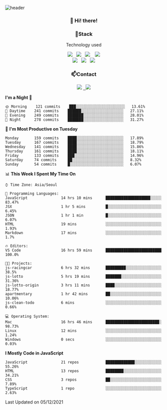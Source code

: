 ![header](https://capsule-render.vercel.app/api?type=waving&color=gradient&height=200&text=Che-ri&fontAlign=70&fontAlignY=40&animation=twinkling)

<h3 align="center">👋 Hi! there!</h3>

<h3 align="center">📌Stack</h3>
<p align="center">Technology used</p>
<div align="center"><img src="https://img.shields.io/badge/HTML5-e74c3c?style=flat-square&logo=HTML5&logoColor=white"></img> &nbsp <img src="https://img.shields.io/badge/CSS3-0A84FF?style=flat-square&logo=CSS3&logoColor=white"></img>  &nbsp <img src="https://img.shields.io/badge/SCSS-fd79a8?style=flat-square&logo=Sass&logoColor=white"/></a>&nbsp  &nbsp <img src="https://img.shields.io/badge/styled%2Dcomponents-DB7093?style=flat-square&logo=styled%2Dcomponents&logoColor=white"/></a>
<br><img src="https://img.shields.io/badge/JavaScript-FFCD11?style=flat-square&logo=JavaScript&logoColor=white"></img> &nbsp <img src="https://img.shields.io/badge/React-00BCF6?style=flat-square&logo=React&logoColor=white"></img> &nbsp <img src="https://img.shields.io/badge/Redux-764ABC?style=flat-square&logo=Redux&logoColor=white"/></a></div>

<h3 align="center">📫Contact</h3>
<div align="center"><a href="https://cheri.tistory.com/"><img src="https://img.shields.io/badge/Cheri-AD29B6?style=flat-square&logo=Tidal&logoColor=white"/></a> <a href="rnjs1135@gmail.com"> &nbsp <img src="https://img.shields.io/badge/Gmail-EA4335?style=flat-square&logo=Gmail&logoColor=white"/></a></div>

<!--START_SECTION:waka-->
**I'm a Night 🦉** 

```text
🌞 Morning    121 commits    ███░░░░░░░░░░░░░░░░░░░░░░   13.61% 
🌆 Daytime    241 commits    ██████░░░░░░░░░░░░░░░░░░░   27.11% 
🌃 Evening    249 commits    ███████░░░░░░░░░░░░░░░░░░   28.01% 
🌙 Night      278 commits    ███████░░░░░░░░░░░░░░░░░░   31.27%

```
📅 **I'm Most Productive on Tuesday** 

```text
Monday       159 commits    ████░░░░░░░░░░░░░░░░░░░░░   17.89% 
Tuesday      167 commits    ████░░░░░░░░░░░░░░░░░░░░░   18.79% 
Wednesday    141 commits    ████░░░░░░░░░░░░░░░░░░░░░   15.86% 
Thursday     161 commits    ████░░░░░░░░░░░░░░░░░░░░░   18.11% 
Friday       133 commits    ███░░░░░░░░░░░░░░░░░░░░░░   14.96% 
Saturday     74 commits     ██░░░░░░░░░░░░░░░░░░░░░░░   8.32% 
Sunday       54 commits     █░░░░░░░░░░░░░░░░░░░░░░░░   6.07%

```


📊 **This Week I Spent My Time On** 

```text
⌚︎ Time Zone: Asia/Seoul

💬 Programming Languages: 
JavaScript               14 hrs 10 mins      ████████████████████░░░░░   83.47% 
JSX                      1 hr 5 mins         █░░░░░░░░░░░░░░░░░░░░░░░░   6.45% 
JSON                     1 hr 1 min          █░░░░░░░░░░░░░░░░░░░░░░░░   6.07% 
HTML                     19 mins             ░░░░░░░░░░░░░░░░░░░░░░░░░   1.93% 
Markdown                 17 mins             ░░░░░░░░░░░░░░░░░░░░░░░░░   1.7%

🔥 Editors: 
VS Code                  16 hrs 59 mins      █████████████████████████   100.0%

🐱‍💻 Projects: 
js-racingcar             6 hrs 32 mins       █████████░░░░░░░░░░░░░░░░   38.5% 
js-lotto                 5 hrs 19 mins       ███████░░░░░░░░░░░░░░░░░░   31.36% 
js-lotto-origin          3 hrs 11 mins       ████░░░░░░░░░░░░░░░░░░░░░   18.77% 
apartmentary             1 hr 42 mins        ██░░░░░░░░░░░░░░░░░░░░░░░   10.06% 
js-clean-todo            6 mins              ░░░░░░░░░░░░░░░░░░░░░░░░░   0.66%

💻 Operating System: 
Mac                      16 hrs 46 mins      ████████████████████████░   98.73% 
Linux                    12 mins             ░░░░░░░░░░░░░░░░░░░░░░░░░   1.24% 
Windows                  0 secs              ░░░░░░░░░░░░░░░░░░░░░░░░░   0.03%

```

**I Mostly Code in JavaScript** 

```text
JavaScript               21 repos            █████████████░░░░░░░░░░░░   55.26% 
HTML                     13 repos            ████████░░░░░░░░░░░░░░░░░   34.21% 
CSS                      3 repos             ██░░░░░░░░░░░░░░░░░░░░░░░   7.89% 
TypeScript               1 repo              ░░░░░░░░░░░░░░░░░░░░░░░░░   2.63%

```



 Last Updated on 05/12/2021
<!--END_SECTION:waka-->
